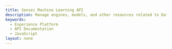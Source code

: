 ```yaml
---
title: Sensei Machine Learning API
description: Manage engines, models, and other resources related to Data Science Workspace.
keywords: 
  - Experience Platform
  - API Documentation
  - JavaScript
layout: none
--- 
```

<RedoclyAPIBlock src="/experience-platform-apis/swagger-specs/sensei-machine-learning.yaml"/>
